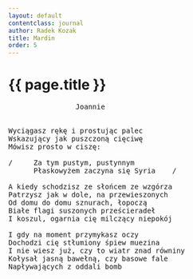 ```yaml
---
layout: default
contentclass: journal
author: Radek Kozak
title: Mardin
order: 5
---
```


<h1 class="poem-title">{{ page.title }}</h1>

<pre class="poem">
	   			<span class="italic">Joannie</span>


Wyciągasz rękę i prostując palec
Wskazujący jak puszczoną cięciwę
Mówisz prosto w ciszę:

<span class="italic">/     Za tym pustym, pustynnym
      Płaskowyżem zaczyna się Syria    /</span>

A kiedy schodzisz ze słońcem ze wzgórza
Patrzysz jak w dole, na przewieszonych
Od domu do domu sznurach, łopoczą
Białe flagi suszonych prześcieradeł
I koszul, ogarnia cię milczący niepokój

I gdy na moment przymykasz oczy
Dochodzi cię stłumiony śpiew muezina
I nie wiesz już, czy to wiatr znad równiny
Kołysał jasną bawełną, czy basowe fale
Napływających z oddali bomb
</pre>
